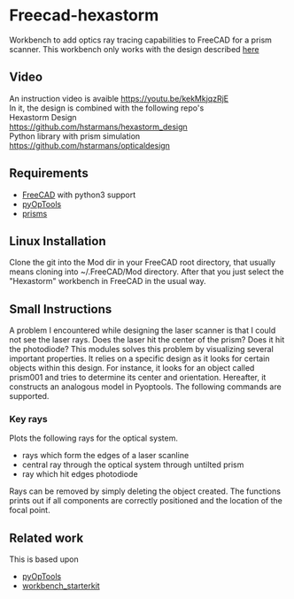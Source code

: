 # Freecad-hexastorm

Workbench to add optics ray tracing capabilities to FreeCAD for a prism scanner.
This workbench only works with the design described [here](https://github.com/hstarmans/hexastorm_design)


## Video
An instruction video is avaible https://youtu.be/kekMkjqzRjE  
In it, the design is combined with the following repo's  
Hexastorm Design  
https://github.com/hstarmans/hexastorm_design  
Python library with prism simulation  
https://github.com/hstarmans/opticaldesign  

## Requirements

- [FreeCAD](https://freecadweb.org/) with python3 support
- [pyOpTools](https://github.com/cihologramas/pyoptools)
- [prisms](https://github.com/hstarmans/opticaldesign)

## Linux Installation

Clone the git into the Mod dir in your FreeCAD root directory, that usually means cloning into ~/.FreeCAD/Mod
directory.
After that you just select the "Hexastorm" workbench in FreeCAD in the usual way. 


## Small Instructions

A problem I encountered while designing the laser scanner is that I could not see the laser rays.
Does the laser hit the center of the prism? Does it hit the photodiode?
This modules solves this problem by visualizing several important properties.
It relies on a specific design as it looks for certain objects within this design.
For instance, it looks for an object called prism001 and tries to determine its center and orientation.
Hereafter, it constructs an analogous model in Pyoptools.
The following commands are supported.  

### Key rays

Plots the following rays for the optical system.
- rays which form the edges of a laser scanline
- central ray through the optical system through untilted prism
- ray which hit edges photodiode

Rays can be removed by simply deleting the object created.
The functions prints out if all components are correctly positioned
and the location of the focal point.

## Related work
This is based upon  
- [pyOpTools](https://github.com/cihologramas/freecad-pyoptools/)
- [workbench_starterkit](https://github.com/FreeCAD/freecad.workbench_starterkit)
